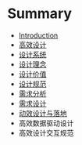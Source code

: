 # Summary

* [Introduction](README.md)
* [高效设计](gao-xiao-she-ji.md)
* [设计系统](she-ji-xi-tong.md)
* [设计理念](she-ji-li-nian.md)
* [设计价值](she-ji-jia-zhi.md)
* [设计规范](she-ji-gui-fan.md)
* [需求分析](xu-qiu-fen-xi.md)
* [需求设计](xu-qiu-she-ji.md)
* [动效设计与落地](dong-xiao-she-ji-yu-luo-di.md)
* 高效数据驱动设计
* 高效设计交互规范

